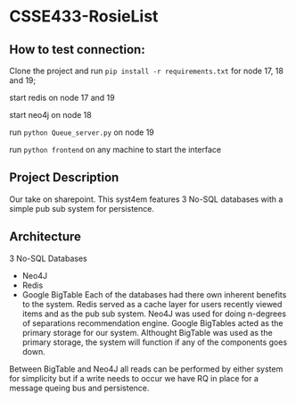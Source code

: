 # CSSE433-RosieList

## How to test connection:
Clone the project and run `pip install -r requirements.txt` for node 17, 18 and 19;

start redis on node 17 and 19

start neo4j on node 18 

run `python Queue_server.py` on node 19

run `python frontend` on any machine to start the interface

## Project Description
Our take on sharepoint. This syst4em features 3 No-SQL databases with a simple pub sub system for persistence. 

## Architecture
3 No-SQL Databases
- Neo4J
- Redis 
- Google BigTable 
Each of the databases had there own inherent benefits to the system. Redis served as a cache layer for users recently viewed items and as the pub sub system. Neo4J was used for doing n-degrees of separations recommendation engine. Google BigTables acted as the primary storage for our system. Althought BigTable was used as the primary storage, the system will function if any of the components goes down. 

Between BigTable and Neo4J all reads can be performed by either system for simplicity but if a write needs to occur we have RQ in place for a message queing bus and persistence. 
